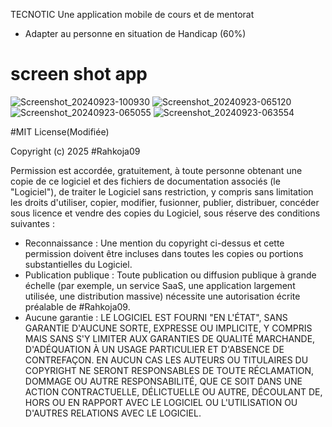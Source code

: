 TECNOTIC
Une application mobile de cours et de mentorat
- Adapter au personne en situation de Handicap (60%)

# screen shot app
![Screenshot_20240923-100930](https://github.com/user-attachments/assets/ea4ff70f-b58b-461c-8e9d-083c54395b21)
![Screenshot_20240923-065120](https://github.com/user-attachments/assets/f7407271-7fb2-482d-af21-9955075f32ae)
![Screenshot_20240923-065055](https://github.com/user-attachments/assets/1ffd2892-9ce9-4dfd-9e35-b831ef6cfa96)
![Screenshot_20240923-063554](https://github.com/user-attachments/assets/8383c094-fb32-4b8f-a60f-141cec886bf2)

#MIT License(Modifiée)

Copyright (c) 2025 #Rahkoja09

Permission est accordée, gratuitement, à toute personne obtenant une copie de ce logiciel et des fichiers de documentation associés (le "Logiciel"), de traiter le Logiciel sans restriction, y compris sans limitation les droits d'utiliser, copier, modifier, fusionner, publier, distribuer, concéder sous licence et vendre des copies du Logiciel, sous réserve des conditions suivantes :

- Reconnaissance : Une mention du copyright ci-dessus et cette permission doivent être incluses dans toutes les copies ou portions substantielles du Logiciel.
- Publication publique : Toute publication ou diffusion publique à grande échelle (par exemple, un service SaaS, une application largement utilisée, une distribution massive) nécessite une autorisation écrite préalable de #Rahkoja09.
- Aucune garantie : LE LOGICIEL EST FOURNI "EN L'ÉTAT", SANS GARANTIE D'AUCUNE SORTE, EXPRESSE OU IMPLICITE, Y COMPRIS MAIS SANS S'Y LIMITER AUX GARANTIES DE QUALITÉ MARCHANDE, D'ADÉQUATION À UN USAGE PARTICULIER ET D'ABSENCE DE CONTREFAÇON. EN AUCUN CAS LES AUTEURS OU TITULAIRES DU COPYRIGHT NE SERONT RESPONSABLES DE TOUTE RÉCLAMATION, DOMMAGE OU AUTRE RESPONSABILITÉ, QUE CE SOIT DANS UNE ACTION CONTRACTUELLE, DÉLICTUELLE OU AUTRE, DÉCOULANT DE, HORS OU EN RAPPORT AVEC LE LOGICIEL OU L'UTILISATION OU D'AUTRES RELATIONS AVEC LE LOGICIEL.

